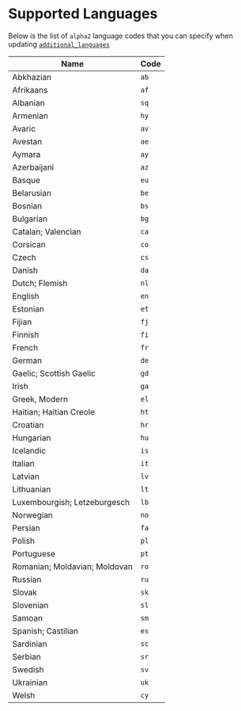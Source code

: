 # Supported Languages

Below is the list of `alpha2` language codes that you can specify when updating [`additional_languages`](./#available-settings)

| **Name** | **Code** |
| --- | --- |
| Abkhazian | `ab` |
| Afrikaans | `af` |
| Albanian | `sq` |
| Armenian | `hy` |
| Avaric | `av` |
| Avestan | `ae` |
| Aymara | `ay` |
| Azerbaijani | `az` |
| Basque | `eu` |
| Belarusian | `be` |
| Bosnian | `bs` |
| Bulgarian | `bg` |
| Catalan; Valencian | `ca` |
| Corsican | `co` |
| Czech | `cs` |
| Danish | `da` |
| Dutch; Flemish | `nl` |
| English | `en` |
| Estonian | `et` |
| Fijian | `fj` |
| Finnish | `fi` |
| French | `fr` |
| German | `de` |
| Gaelic; Scottish Gaelic | `gd` |
| Irish | `ga` |
| Greek, Modern | `el` |
| Haitian; Haitian Creole | `ht` |
| Croatian | `hr` |
| Hungarian | `hu` |
| Icelandic | `is` |
| Italian | `it` |
| Latvian | `lv` |
| Lithuanian | `lt` |
| Luxembourgish; Letzeburgesch | `lb` |
| Norwegian | `no` |
| Persian | `fa` |
| Polish | `pl` |
| Portuguese | `pt` |
| Romanian; Moldavian; Moldovan | `ro` |
| Russian | `ru` |
| Slovak | `sk` |
| Slovenian | `sl` |
| Samoan | `sm` |
| Spanish; Castilian | `es` |
| Sardinian | `sc` |
| Serbian | `sr` |
| Swedish | `sv` |
| Ukrainian | `uk` |
| Welsh | `cy` |

